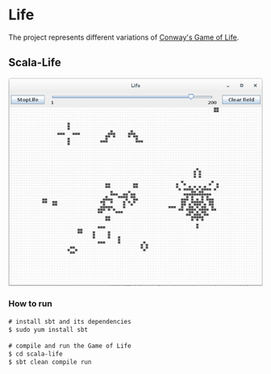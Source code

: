 # Life

The project represents different variations of [Conway's Game of Life](http://en.wikipedia.org/wiki/Conway%27s_Game_of_Life).

## Scala-Life

![](https://raw.githubusercontent.com/rdiachenko/life/master/scala-life/screenshots/scala-life.png)

### How to run

```
# install sbt and its dependencies
$ sudo yum install sbt

# compile and run the Game of Life
$ cd scala-life
$ sbt clean compile run
```
